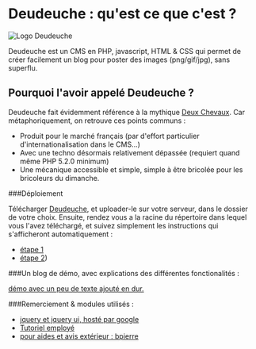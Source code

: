 Deudeuche : qu'est ce que c'est ?
=================================

![Logo Deudeuche](http://simonertel.net/dossiers/deudeuche/i/4/ex4.png)

Deudeuche est un CMS en PHP, javascript, HTML & CSS qui permet de créer facilement un blog pour poster des images 
(png/gif/jpg), sans superflu.

Pourquoi l'avoir appelé Deudeuche ?
-----------------------------------

Deudeuche fait évidemment référence à la mythique [Deux Chevaux](http://fr.wikipedia.org/wiki/Citro%C3%ABn_2_CV "Page wikipédia").
Car métaphoriquement, on retrouve ces points communs :
* Produit pour le marché français (par d'effort particulier d'internationalisation dans le CMS...)
* Avec une techno désormais relativement dépassée (requiert quand même PHP 5.2.0 minimum)
* Une mécanique accessible et simple, simple à être bricolée pour les bricoleurs du dimanche.

###Déploiement

Télécharger [Deudeuche](https://github.com/korvus08/deudeuche/archive/master.zip "Dépôt Github"), 
et uploader-le sur votre serveur, dans le dossier de votre choix. 
Ensuite, rendez vous a la racine du répertoire dans lequel vous l'avez téléchargé, 
et suivez simplement les instructions qui s'afficheront automatiquement :
* [étape 1](http://simonertel.net/dossiers/deudeuche/6 "première page de déploiement du CMS") 
* [étape 2](http://simonertel.net/dossiers/deudeuche/7 "première page de déploiement du CMS"))

###Un blog de démo, avec explications des différentes fonctionalités :

[démo avec un peu de texte ajouté en dur.](http://simonertel.net/dossiers/deudeuche/ "blog de démonstration")

###Remerciement & modules utilisés :

* [jquery et jquery ui, hosté par google](https://developers.google.com/speed/libraries/devguide?hl=fr "jquery")
* [Tutoriel employé](http://script-tutorials.developpez.com/tutoriels/html5/drag-drop-file-upload-html5/ "script utilisé")
* [pour aides et avis extérieur : bpierre](https://github.com/bpierre "Son compte github")


